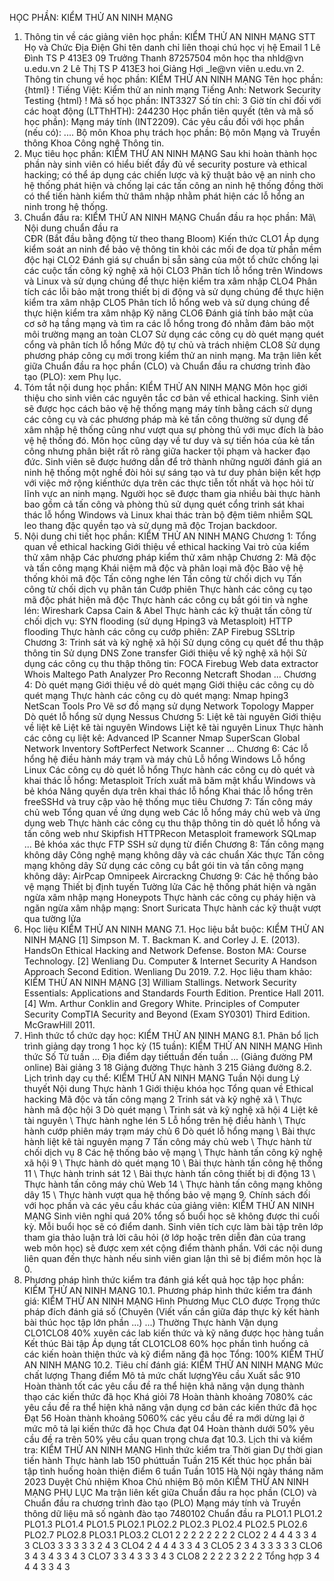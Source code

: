 HỌC PHẦN: KIỂM THỬ AN NINH MẠNG
1. Thông tin về các giảng viên học phần: KIỂM THỬ AN NINH MẠNG STT Họ và Chức Địa Điện Ghi tên danh chỉ liên thoại chú học vị hệ Email 1 Lê Đình TS P 413E3 09 Trưởng Thanh 87257504 môn học tha nhld\@vn u.edu.vn 2 Lê Thị TS P 413E3 hoi Giảng Hợi \_le\@vn viên u.edu.vn 2. Thông tin chung về học phần: KIỂM THỬ AN NINH MẠNG Tên học phần:
{html}
! Tiếng Việt: Kiểm thử an ninh mạng Tiếng Anh: Network Security Testing
{html}
! Mã số học phần: INT3327 Số tín chỉ: 3 Giờ tín chỉ đối với các hoạt động (LTThHTH): 244230 Học phần tiên quyết (tên và mã số học phần): Mạng máy tính
(INT2209). Các yêu cầu đối với học phần (nếu có): \.... Bộ môn Khoa phụ trách học phần: Bộ môn Mạng và Truyền thông Khoa
Công nghệ Thông tin.
3. Mục tiêu học phần: KIỂM THỬ AN NINH MẠNG
Sau khi hoàn thành học phần này sinh viên có hiểu biết đầy đủ về
security posture và ethical hacking; có thể áp dụng các chiến lược và kỹ
thuật bảo vệ an ninh cho hệ thống phát hiện và chống lại các tấn công
an ninh hệ thống đồng thời có thể tiến hành kiểm thử thâm nhập nhằm
phát hiện các lỗ hổng an ninh trong hệ thống.
4. Chuẩn đầu ra: KIỂM THỬ AN NINH MẠNG
Chuẩn đầu ra học phần: Mã\ Nội dung chuẩn đầu ra\
CĐR (Bắt đầu bằng động từ theo thang Bloom) Kiến thức
CLO1 Áp dụng kiểm soát an ninh để bảo vệ thông tin khỏi các mối đe dọa từ phần mềm độc hại
CLO2 Đánh giá sự chuẩn bị sẵn sàng của một tổ chức chống lại các cuộc tấn công kỹ nghệ xã hội
CLO3 Phân tích lỗ hổng trên Windows và Linux và sử dụng chúng để thực hiện kiểm tra xâm nhập
CLO4 Phân tích các lỗi bảo mật trong thiết bị di động và sử dụng chúng để thực hiện kiểm tra xâm nhập
CLO5 Phân tích lỗ hổng web và sử dụng chúng để thực hiện kiểm tra xâm nhập
Kỹ năng
CLO6 Đánh giá tính bảo mật của cơ sở hạ tầng mạng và tìm ra các lỗ hổng trong đó nhằm đảm bảo một môi trường mạng an toàn
CLO7 Sử dụng các công cụ dò quét mạng quét cổng và phân tích lỗ hổng
Mức độ tự chủ và trách nhiệm
CLO8 Sử dụng phương pháp công cụ mới trong kiểm thử an ninh mạng. Ma trận liên kết giữa Chuẩn đầu ra học phần (CLO) và Chuẩn đầu ra
chương trình đào tạo (PLO): xem Phụ lục.
5. Tóm tắt nội dung học phần: KIỂM THỬ AN NINH MẠNG
Môn học giới thiệu cho sinh viên các nguyên tắc cơ bản về ethical
hacking. Sinh viên sẽ được học cách bảo vệ hệ thống mạng máy tính bằng
cách sử dụng các công cụ và các phương pháp mà kẻ tấn công thường sử
dụng để xâm nhập hệ thống cũng như vượt qua sự phòng thủ với mục đích là
bảo vệ hệ thống đó. Môn học cũng dạy về tư duy và sự tiến hóa của kẻ tấn
công nhưng phân biệt rất rõ ràng giữa hacker tội phạm và hacker đạo đức.
Sinh viên sẽ được hướng dẫn để trở thành những người đánh giá an ninh hệ
thống một nghề đòi hỏi sự sáng tạo và tư duy phản biện kết hợp với việc
mở rộng kiến ​​thức dựa trên các thực tiễn tốt nhất và học hỏi từ lĩnh
vực an ninh mạng. Người học sẽ được tham gia nhiều bài thực hành bao gồm
cả tấn công và phòng thủ sử dụng quét cổng trinh sát khai thác lỗ
hổng Windows và Linux khai thác tràn bộ đệm tiêm nhiễm SQL leo thang
đặc quyền tạo và sử dụng mã độc Trojan backdoor.
6. Nội dung chi tiết học phần: KIỂM THỬ AN NINH MẠNG
Chương 1: Tổng quan về ethical hacking Giới thiệu về ethical hacking Vai trò của kiểm thử xâm nhập Các phương pháp kiểm thử xâm nhập
Chương 2: Mã độc và tấn công mạng Khái niệm mã độc và phân loại mã độc Bảo vệ hệ thống khỏi mã độc Tấn công nghe lén Tấn công từ chối dịch vụ Tấn công từ chối dịch vụ phân tán Cướp phiên Thực hành các công cụ tạo mã độc phát hiện mã độc Thực hành các công cụ bắt gói tin và nghe lén: Wireshark Capsa
Cain & Abel Thực hành các kỹ thuật tấn công từ chối dịch vụ: SYN flooding (sử
dụng Hping3 và Metasploit) HTTP flooding Thực hành các công cụ cướp phiên: ZAP Firebug SSLtrip
Chương 3: Trinh sát và kỹ nghệ xã hội Sử dụng công cụ quét để thu thập thông tin Sử dụng DNS Zone transfer Giới thiệu về kỹ nghệ xã hội Sử dụng các công cụ thu thập thông tin: FOCA Firebug Web data
extractor Whois Maltego Path Analyzer Pro Reconng Netcraft
Shodan \...
Chương 4: Dò quét mạng Giới thiệu về dò quét mạng Giới thiệu các công cụ dò quét mạng Thực hành các công cụ dò quét mạng: Nmap hping3 NetScan Tools Pro Vẽ sơ đồ mạng sử dụng Network Topology Mapper Dò quét lỗ hổng sử dụng Nessus
Chương 5: Liệt kê tài nguyên Giới thiệu về liệt kê Liệt kê tài nguyên Windows Liệt kê tài nguyên Linux Thực hành các công cụ liệt kê: Advanced IP Scanner Nmap SuperScan
Global Network Inventory SoftPerfect Network Scanner \...
Chương 6: Các lỗ hổng hệ điều hành máy trạm và máy chủ Lỗ hổng Windows Lỗ hổng Linux Các công cụ dò quét lỗ hổng Thực hành các công cụ dò quét và khai thác lỗ hổng: Metasploit Trích xuất mã băm mật khẩu Windows và bẻ khóa Nâng quyền dựa trên khai thác lỗ hổng Khai thác lỗ hổng trên freeSSHd và truy cập vào hệ thống mục tiêu
Chương 7: Tấn công máy chủ web Tổng quan về ứng dụng web Các lỗ hổng máy chủ web và ứng dụng web Thực hành các công cụ thu thập thông tin dò quét lỗ hổng và tấn
công web như Skipfish HTTPRecon Metasploit framework SQLmap \... Bẻ khóa xác thực FTP SSH sử dụng từ điển
Chương 8: Tấn công mạng không dây Công nghệ mạng không dây và các chuẩn Xác thực Tấn công mạng không dây Sử dụng các công cụ bắt gói tin và tấn công mạng không dây: AirPcap
Omnipeek Aircrackng
Chương 9: Các hệ thống bảo vệ mạng Thiết bị định tuyến Tường lửa Các hệ thống phát hiện và ngăn ngừa xâm nhập mạng Honeypots Thực hành các công cụ pháy hiện và ngăn ngừa xâm nhập mạng: Snort
Suricata Thực hành các kỹ thuật vượt qua tường lửa
7. Học liệu KIỂM THỬ AN NINH MẠNG
7.1. Học liệu bắt buộc: KIỂM THỬ AN NINH MẠNG \[1\] Simpson M. T. Backman K. and Corley J. E. (2013). HandsOn
Ethical Hacking and Network Defense. Boston MA: Course Technology.
\[2\] Wenliang Du. Computer & Internet Security A Handson Approach
Second Edition. Wenliang Du 2019.
7.2. Học liệu tham khảo: KIỂM THỬ AN NINH MẠNG \[3\] William Stallings. Network Security Essentials: Applications and
Standards Fourth Edition. Prentice Hall 2011. \[4\] Wm. Arthur Conklin and Gregory White. Principles of Computer Security CompTIA Security and Beyond (Exam SY0301) Third Edition. McGrawHill 2011.
8. Hình thức tổ chức dạy học: KIỂM THỬ AN NINH MẠNG
8.1. Phân bổ lịch trình giảng dạy trong 1 học kỳ (15 tuần): KIỂM THỬ AN NINH MẠNG Hình thức Số Từ tuần ... Địa điểm dạy tiếttuần đến tuần ... (Giảng đường PM online) Bài giảng 3 18 Giảng đường Thực hành 3 215 Giảng đường 8.2. Lịch trình dạy cụ thể: KIỂM THỬ AN NINH MẠNG Tuần Nội dung Lý thuyết Nội dung Thực hành 1 Giới thiệu khóa học Tổng quan về Ethical hacking Mã độc và tấn công mạng 2 Trinh sát và kỹ nghệ xã \ Thực hành mã độc hội 3 Dò quét mạng \ Trinh sát và kỹ nghệ xã hội 4 Liệt kê tài nguyên \ Thực hành nghe lén 5 Lỗ hổng trên hệ điều hành \ Thực hành cướp phiên máy trạm máy chủ 6 Dò quét lỗ hổng mạng \ Bài thực hành liệt kê tài nguyên mạng 7 Tấn công máy chủ web \ Thực hành từ chối dịch vụ 8 Các hệ thống bảo vệ mạng \ Thực hành tấn công kỹ nghệ xã hội 9 \ Thực hành dò quét mạng 10 \ Bài thực hành tấn công hệ thống 11 \ Thực hành trinh sát 12 \ Bài thực hành tấn công thiết bị di động 13 \ Thực hành tấn công máy chủ Web 14 \ Thực hành tấn công mạng không dây 15 \ Thực hành vượt qua hệ thống bảo vệ mạng 9. Chính sách đối với học phần và các yêu cầu khác của giảng viên: KIỂM THỬ AN NINH MẠNG Sinh viên nghỉ quá 20% tổng số buổi học sẽ không được thi cuối kỳ. Mỗi buổi học sẽ có điểm danh. Sinh viên tích cực làm bài tập trên lớp tham gia thảo luận trả lời câu hỏi (ở lớp hoặc trên diễn đàn của trang web môn học) sẽ được xem xét cộng điểm thành phần. Với các nội dung liên quan đến thực hành nếu sinh viên gian lận thì sẽ bị điểm môn học là 0.
10. Phương pháp hình thức kiểm tra đánh giá kết quả học tập học phần: KIỂM THỬ AN NINH MẠNG
10.1. Phương pháp hình thức kiểm tra đánh giá: KIỂM THỬ AN NINH MẠNG Hình Phương Mục CLO được Trọng thức pháp đích đánh giá số (Chuyên (Viết vấn cần giữa đáp thực kỳ kết hành bài thúc học tập lớn phần ...) ...) Thường Thực hành Vận dụng CLO1CLO8 40% xuyên các lab kiến thức và kỹ năng được học hàng tuần Kết thúc Bài tập Áp dụng tất CLO1CLO8 60% học phần tình huống cả các kiến hoàn thiện thức và kỹ điểm năng đã học Tổng: 100% KIỂM THỬ AN NINH MẠNG 10.2. Tiêu chí đánh giá: KIỂM THỬ AN NINH MẠNG Mức chất lượng Thang điểm Mô tả mức chất lượngYêu cầu Xuất sắc 910 Hoàn thành tốt các yêu cầu đề ra thể hiện khả năng vận dụng thành thạo các kiến thức đã học
Khá giỏi 78 Hoàn thành khoảng 7080% các yêu cầu đề ra thể hiện khả năng vận dụng cơ bản các kiến thức đã học
Đạt 56 Hoàn thành khoảng 5060% các yêu cầu đề ra mới dừng lại ở mức mô tả lại kiến thức đã học
Chưa đạt 04 Hoàn thành dưới 50% yêu cầu đề ra trên 50% yêu cầu quan trọng chưa đạt
10.3. Lịch thi và kiểm tra: KIỂM THỬ AN NINH MẠNG Hình thức kiểm tra Thời gian Dự thời gian tiến hành Thực hành lab 150 phúttuần Tuần 215
Kết thúc học phần bài tập tình huống hoàn thiện điểm 6 tuần Tuần 1015
Hà Nội ngày tháng năm 2023 Duyệt Chủ nhiệm Khoa Chủ nhiệm Bộ môn KIỂM THỬ AN NINH MẠNG
PHỤ LỤC
Ma trận liên kết giữa Chuẩn đầu ra học phần (CLO) và Chuẩn đầu ra chương
trình đào tạo (PLO) Mạng máy tính và Truyền thông dữ liệu mã số ngành
đào tạo 7480102
Chuẩn đầu ra PLO1.1 PLO1.2 PLO1.3 PLO1.4 PLO1.5 PLO2.1 PLO2.2 PLO2.3 PLO2.4 PLO2.5 PLO2.6 PLO2.7 PLO2.8 PLO3.1 PLO3.2 CLO1 2 2 2 2 2 2 2 2
CLO2 2 4 4 4 3 3 4 3
CLO3 3 3 3 3 3 2 4 3
CLO4 2 4 4 4 3 3 4 3
CLO5 2 3 4 3 3 3 3 3
CLO6 3 4 3 4 3 3 4 3
CLO7 3 3 4 3 3 3 4 3
CLO8 2 2 2 2 3 2 2 2
Tổng hợp 3 4 4 4 3 3 4 3